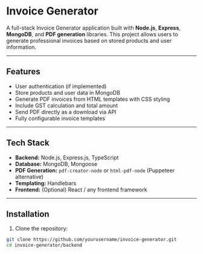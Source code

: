 # Invoice Generator

A full-stack Invoice Generator application built with **Node.js**, **Express**, **MongoDB**, and **PDF generation** libraries. This project allows users to generate professional invoices based on stored products and user information.

---

## Features

- User authentication (if implemented)  
- Store products and user data in MongoDB  
- Generate PDF invoices from HTML templates with CSS styling  
- Include GST calculation and total amount  
- Send PDF directly as a download via API  
- Fully configurable invoice templates  

---

## Tech Stack

- **Backend:** Node.js, Express.js, TypeScript  
- **Database:** MongoDB, Mongoose  
- **PDF Generation:** `pdf-creator-node` or `html-pdf-node` (Puppeteer alternative)  
- **Templating:** Handlebars  
- **Frontend:** (Optional) React / any frontend framework  

---

## Installation

1. Clone the repository:

```bash
git clone https://github.com/yourusername/invoice-generator.git
cd invoice-generator/backend
